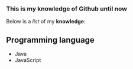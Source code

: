 ### This is my knowledge of Github until now

Below is a _list_ of my **knowledge**:

## Programming language
- Java
- JavaScript

